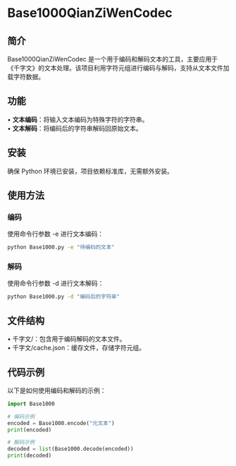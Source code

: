 # Base1000QianZiWenCodec

## 简介
Base1000QianZiWenCodec 是一个用于编码和解码文本的工具，主要应用于《千字文》的文本处理。该项目利用字符元组进行编码与解码，支持从文本文件加载字符数据。

## 功能
• **文本编码**：将输入文本编码为特殊字符的字符串。  
• **文本解码**：将编码后的字符串解码回原始文本。

## 安装
确保 Python 环境已安装，项目依赖标准库，无需额外安装。

## 使用方法

### 编码
使用命令行参数 -e 进行文本编码：
```bash
python Base1000.py -e "待编码的文本"
```

### 解码
使用命令行参数 -d 进行文本解码：
```bash
python Base1000.py -d "编码后的字符串"
```

## 文件结构
• 千字文/：包含用于编码解码的文本文件。  
• 千字文/cache.json：缓存文件，存储字符元组。

## 代码示例
以下是如何使用编码和解码的示例：
```python
import Base1000

# 编码示例
encoded = Base1000.encode("元文本")
print(encoded)

# 解码示例
decoded = list(Base1000.decode(encoded))
print(decoded)
```
